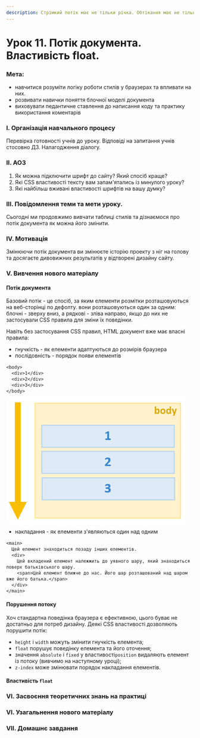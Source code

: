 ```yaml
---
description: Стрімкий потік має не тільки річка. Обтікання має не тільки автомобіль.
---
```


# Урок 11. Потік документа. Властивість float.

### Мета:

* навчитися розуміти логіку роботи стилів у браузерах та впливати на них.
* розвивати навички поняття блочної моделі документа
* виховувати педантичне ставлення до написання коду та практику використання коментарів

### І. Організація навчального процесу

Перевірка готовності учнів до уроку. Відповіді на запитання учнів стосовно ДЗ. Налагодження діалогу.

### ІІ. АОЗ

1. Як можна підключити шрифт до сайту? Який спосіб краще?
2. Які CSS властивості тексту вам запам'ятались із минулого уроку?
3. Які найбільш вживані властивості шрифтів на вашу думку?

### ІІІ. Повідомлення теми та мети уроку.

Сьогодні ми продовжимо вивчати таблиці стилів та дізнаємося про потік документа як можна його змінити.

### IV. Мотивація

Змінюючи потік документа ви змінюєте історію проекту з ніг на голову та досягаєте дивовижних результатів у відтворені дизайну сайту.

### V. Вивчення нового матеріалу

#### Потік документа

Базовий потік - це спосіб, за яким елементи розмітки розташовуються на веб-сторінці по дефолту. вони розташовуються один за одним: блочні - зверху вниз, а рядкові - зліва направо, якщо до них не застосували CSS правила для зміни їх поведінки.

Навіть без застосування CSS правил, HTML документ вже має власні правила:

* гнучкість - як елементи адаптуються до розмірів браузера
* послідовність - порядок появи елементів

```text
<body>
  <div>1</div>
  <div>2</div>
  <div>3</div>
</body>
```

![&#x41F;&#x43E;&#x441;&#x43B;&#x456;&#x434;&#x43E;&#x432;&#x43D;&#x456;&#x441;&#x442;&#x44C; &#x435;&#x43B;&#x435;&#x43C;&#x435;&#x43D;&#x442;&#x456;&#x432;](.gitbook/assets/order.png)

* накладання - як елементи з'являються один над одним

```text
<main>
  Цей елемент знаходиться позаду інших елементів.
  <div>
    Цей вкладений елемент належжить до уявного шару, який знаходиться поверх батьківського шару.
    <span>Цей елемент ближче до нас. Його шар розташований над шаром вже його батька.</span>
  </div>
</main>
```

#### Порушення потоку

Хоч стандартна поведінка браузера є ефективною, цього буває не достатньо для потреб дизайну. Деякі CSS властивості дозволяють порушити потік:

* `height` і `width` можуть змінити гнучкість елемента;
* `float` порушує поведінку елемента та його оточення;
* значення `absolute` і `fixed` у властивості`position` видаляють елемент із потоку \(вивчимо на наступному уроці\);
* `z-index` може змінювати порядок накладання елементів.

#### Властивість `float`



### VI. Засвоєння теоретичних знань на практиці

### VI. Узагальнення нового матеріалу

### VII. Домашнє завдання

